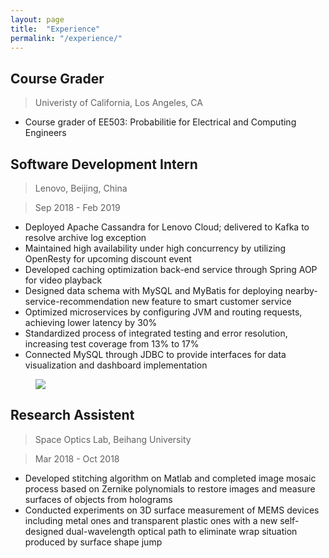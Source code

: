 ```yaml
---
layout: page
title:  "Experience"
permalink: "/experience/"
---
```


## Course Grader
> Univeristy of California, Los Angeles, CA

- Course grader of EE503: Probabilitie for Electrical and Computing Engineers

## Software Development Intern
> Lenovo, Beijing, China

> Sep 2018 - Feb 2019

- Deployed Apache Cassandra for Lenovo Cloud; delivered to Kafka to resolve archive log exception
- Maintained high availability under high concurrency by utilizing OpenResty for upcoming discount event
- Developed caching optimization back-end service through Spring AOP for video playback
- Designed data schema with MySQL and MyBatis for deploying nearby-service-recommendation new feature
to smart customer service
- Optimized microservices by configuring JVM and routing requests, achieving lower latency by 30%
- Standardized process of integrated testing and error resolution, increasing test coverage from 13% to 17%
- Connected MySQL through JDBC to provide interfaces for data visualization and dashboard implementation

<figure>
    <img src="../../../assets/images/IMG_1092.jpeg" />
</figure>

## Research Assistent
> Space Optics Lab, Beihang University

> Mar 2018 - Oct 2018

- Developed stitching algorithm on Matlab and completed image mosaic process based on Zernike polynomials to restore images and measure surfaces of objects from holograms
- Conducted experiments on 3D surface measurement of MEMS devices including metal ones and transparent plastic ones with a new self-designed dual-wavelength optical path to eliminate wrap situation produced by surface shape jump
